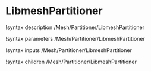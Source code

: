 <!-- MOOSE Documentation Stub: Remove this when content is added. -->

# LibmeshPartitioner

!syntax description /Mesh/Partitioner/LibmeshPartitioner

!syntax parameters /Mesh/Partitioner/LibmeshPartitioner

!syntax inputs /Mesh/Partitioner/LibmeshPartitioner

!syntax children /Mesh/Partitioner/LibmeshPartitioner
